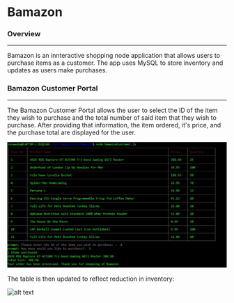 # Bamazon

### Overview
------------
Bamazon is an innteractive shopping node application that allows users to purchase items as a customer. The app uses MySQL to store inventory and updates as users make purchases.

### Bamazon Customer Portal
---------------------------
The Bamazon Customer Portal allows the user to select the ID of the item they wish to purchase and the total number of said item that they wish to purchase. After providing that information, the item ordered, it's price, and the purchase total are displayed for the user.

![alt text](https://github.com/innawu1/Bamazon/blob/fd1d23d783dafe56f033410c96a03ba8a661ea72/images/bamazon-customer-order.JPG "Bamazon Customer Portal - Order")

The table is then updated to reflect reduction in inventory:

![alt text](./images/bamazon-table-update.jpghttps://github.com/innawu1/Bamazon/blob/fd1d23d783dafe56f033410c96a03ba8a661ea72/images/bamazon-table-update.JPG "Bamazon Customer Portal - Table Update")
